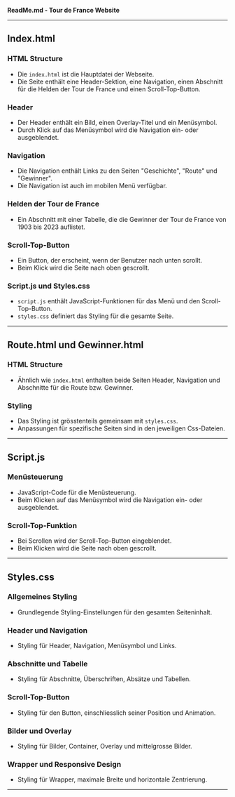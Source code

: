 **ReadMe.md - Tour de France Website**

---

## Index.html

### HTML Structure
- Die `index.html` ist die Hauptdatei der Webseite.
- Die Seite enthält eine Header-Sektion, eine Navigation, einen Abschnitt für die Helden der Tour de France und einen Scroll-Top-Button.

### Header
- Der Header enthält ein Bild, einen Overlay-Titel und ein Menüsymbol.
- Durch Klick auf das Menüsymbol wird die Navigation ein- oder ausgeblendet.

### Navigation
- Die Navigation enthält Links zu den Seiten "Geschichte", "Route" und "Gewinner".
- Die Navigation ist auch im mobilen Menü verfügbar.

### Helden der Tour de France
- Ein Abschnitt mit einer Tabelle, die die Gewinner der Tour de France von 1903 bis 2023 auflistet.

### Scroll-Top-Button
- Ein Button, der erscheint, wenn der Benutzer nach unten scrollt.
- Beim Klick wird die Seite nach oben gescrollt.

### Script.js und Styles.css
- `script.js` enthält JavaScript-Funktionen für das Menü und den Scroll-Top-Button.
- `styles.css` definiert das Styling für die gesamte Seite.

---

## Route.html und Gewinner.html

### HTML Structure
- Ähnlich wie `index.html` enthalten beide Seiten Header, Navigation und Abschnitte für die Route bzw. Gewinner.

### Styling
- Das Styling ist grösstenteils gemeinsam mit `styles.css`.
- Anpassungen für spezifische Seiten sind in den jeweiligen Css-Dateien.

---

## Script.js

### Menüsteuerung
- JavaScript-Code für die Menüsteuerung.
- Beim Klicken auf das Menüsymbol wird die Navigation ein- oder ausgeblendet.

### Scroll-Top-Funktion
- Bei Scrollen wird der Scroll-Top-Button eingeblendet.
- Beim Klicken wird die Seite nach oben gescrollt.

---

## Styles.css

### Allgemeines Styling
- Grundlegende Styling-Einstellungen für den gesamten Seiteninhalt.

### Header und Navigation
- Styling für Header, Navigation, Menüsymbol und Links.

### Abschnitte und Tabelle
- Styling für Abschnitte, Überschriften, Absätze und Tabellen.

### Scroll-Top-Button
- Styling für den Button, einschliesslich seiner Position und Animation.

### Bilder und Overlay
- Styling für Bilder, Container, Overlay und mittelgrosse Bilder.

### Wrapper und Responsive Design
- Styling für Wrapper, maximale Breite und horizontale Zentrierung.

---



